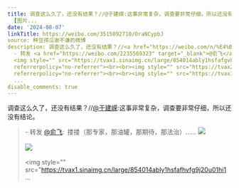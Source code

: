 ```yaml
---
title: 调查这么久了，还没有结果？//@于建嵘:这事非常复杂，调查要非常仔细，所以还没有结论。 - 转发 @俞飞:&ensp;搂搂（那专家，那油罐，那期待，那法治）……
  [图片...
date: '2024-08-07'
linkTitle: https://weibo.com/3515092710/OraNCypbJ
source: 种豆得瓜谢不谦的微博
description: 调查这么久了，还没有结果？//<a href="https://weibo.com/n/%E4%BA%8E%E5%BB%BA%E5%B5%98">@于建嵘</a>:这事非常复杂，调查要非常仔细，所以还没有结论。<br><blockquote>
  - 转发 <a href="https://weibo.com/2235569323" target="_blank">@俞飞</a>: 搂搂（那专家，那油罐，那期待，那法治）……
  <img style="" src="https://tvax1.sinaimg.cn/large/854014ably1hsfafgv86gj20ic0c875a.jpg"
  referrerpolicy="no-referrer"><br><br><img style="" src="https://tvax2.sinaimg.cn/large/854014ably1hsfafhb740j20u019jte8.jpg"
  referrerpolicy="no-referrer"><br><br><img style="" src="https://tvax1.sinaimg.cn/large/854014ably1hsfafhvfg9j20u01hi1
  ...
disable_comments: true
---
```

调查这么久了，还没有结果？//<a href="https://weibo.com/n/%E4%BA%8E%E5%BB%BA%E5%B5%98">@于建嵘</a>:这事非常复杂，调查要非常仔细，所以还没有结论。<br><blockquote> - 转发 <a href="https://weibo.com/2235569323" target="_blank">@俞飞</a>: 搂搂（那专家，那油罐，那期待，那法治）…… <img style="" src="https://tvax1.sinaimg.cn/large/854014ably1hsfafgv86gj20ic0c875a.jpg" referrerpolicy="no-referrer"><br><br><img style="" src="https://tvax2.sinaimg.cn/large/854014ably1hsfafhb740j20u019jte8.jpg" referrerpolicy="no-referrer"><br><br><img style="" src="https://tvax1.sinaimg.cn/large/854014ably1hsfafhvfg9j20u01hi1 ...